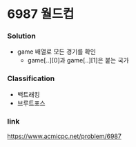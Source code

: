 # 6987 월드컵

### Solution
* game 배열로 모든 경기를 확인
    * game[..][0]과 game[..][1]은 붙는 국가

### Classification
* 백트래킹
* 브루트포스

### link
https://www.acmicpc.net/problem/6987